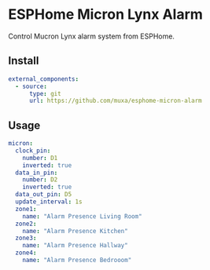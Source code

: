 # ESPHome Micron Lynx Alarm

Control Mucron Lynx alarm system from ESPHome.

## Install

```yaml
external_components:
  - source:
      type: git
      url: https://github.com/muxa/esphome-micron-alarm

```

## Usage

```yaml
micron:
  clock_pin:
    number: D1
    inverted: true
  data_in_pin: 
    number: D2
    inverted: true
  data_out_pin: D5
  update_interval: 1s
  zone1:
    name: "Alarm Presence Living Room"
  zone2:
    name: "Alarm Presence Kitchen"
  zone3:
    name: "Alarm Presence Hallway"
  zone4:
    name: "Alarm Presence Bedrooom"
```
